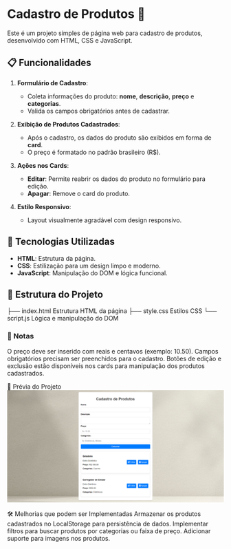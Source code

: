 # Cadastro de Produtos 🛒

Este é um projeto simples de página web para cadastro de produtos, desenvolvido com HTML, CSS e JavaScript.

## 📋 Funcionalidades

1. **Formulário de Cadastro**:
   - Coleta informações do produto: **nome**, **descrição**, **preço** e **categorias**.
   - Valida os campos obrigatórios antes de cadastrar.

2. **Exibição de Produtos Cadastrados**:
   - Após o cadastro, os dados do produto são exibidos em forma de **card**.
   - O preço é formatado no padrão brasileiro (R$).

3. **Ações nos Cards**:
   - **Editar**: Permite reabrir os dados do produto no formulário para edição.
   - **Apagar**: Remove o card do produto.

4. **Estilo Responsivo**:
   - Layout visualmente agradável com design responsivo.

## 🚀 Tecnologias Utilizadas

- **HTML**: Estrutura da página.
- **CSS**: Estilização para um design limpo e moderno.
- **JavaScript**: Manipulação do DOM e lógica funcional.

## 📂 Estrutura do Projeto
├── index.html 
Estrutura HTML da página ├── style.css 
Estilos CSS └── script.js 
Lógica e manipulação do DOM

### 📝 Notas
O preço deve ser inserido com reais e centavos (exemplo: 10.50).
Campos obrigatórios precisam ser preenchidos para o cadastro.
Botões de edição e exclusão estão disponíveis nos cards para manipulação dos produtos cadastrados.

📸 Prévia do Projeto
<img src="iotesteVisual.png" alt="Exemplo do layout" width="600">

🛠️ Melhorias que podem ser Implementadas
Armazenar os produtos cadastrados no LocalStorage para persistência de dados.
Implementar filtros para buscar produtos por categorias ou faixa de preço.
Adicionar suporte para imagens nos produtos.
